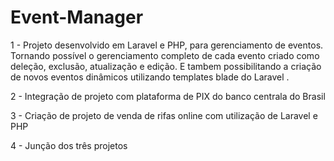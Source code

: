 # Event-Manager
1 - Projeto desenvolvido em Laravel e PHP, para gerenciamento de eventos. Tornando possível o gerenciamento completo de cada evento criado como deleção, exclusão, atualização e edição. E tambem possibilitando a criação de novos eventos dinâmicos utilizando templates blade do Laravel .

2 - Integração de projeto com plataforma de PIX do banco centrala do Brasil

3 - Criação de projeto de venda de rifas online com utilização de Laravel e PHP

4 - Junção dos três projetos
